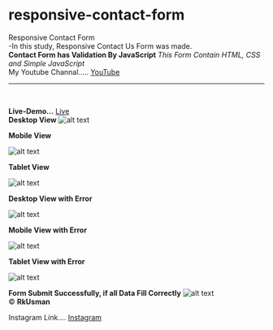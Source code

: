 # responsive-contact-form
Responsive Contact Form <br>
-In this study, Responsive Contact Us Form was made.<br>
**Contact Form has Validation By JavaScript**
_This Form Contain HTML, CSS and Simple JavaScript_ <br>
My Youtube Channal..... [YouTube](https://www.youtube.com/channel/UCDh4iCsIi3lu3f8_ugMToEw?sub_confirmation=1)
<hr><br>

**Live-Demo...** [Live](https://rkusman.github.io/Contact-Us-Form/)
<br>
**Desktop View**
![alt text](https://github.com/RkUsman/Contact-Us-Form/blob/main/images/s1.JPG?raw=true) 
<br>


**Mobile View**

![alt text](https://github.com/RkUsman/Contact-Us-Form/blob/main/images/s2.JPG?raw=true) 
<br>


**Tablet View**

![alt text](https://github.com/RkUsman/Contact-Us-Form/blob/main/images/s3.JPG?raw=true) 
<br>


**Desktop View with Error**

![alt text](https://github.com/RkUsman/Contact-Us-Form/blob/main/images/s4.JPG?raw=true) 
<br>


**Mobile View with Error**

![alt text](https://github.com/RkUsman/Contact-Us-Form/blob/main/images/s5.JPG?raw=true) 
<br>


**Tablet View with Error**

![alt text](https://github.com/RkUsman/Contact-Us-Form/blob/main/images/s6.JPG?raw=true) 
<br>


**Form Submit Successfully, if all Data Fill Correctly**
![alt text](https://github.com/RkUsman/Contact-Us-Form/blob/main/images/sf1.JPG?raw=true)
 <br>
&copy; **RkUsman**
<br>

Instagram Link.... [Instagram](https://www.instagram.com/muhammad_usman_rk)

